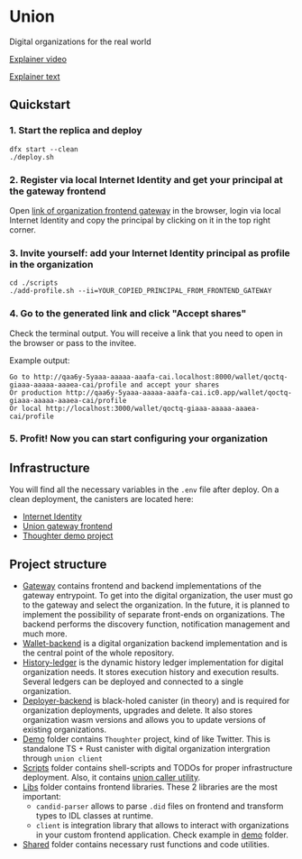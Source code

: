 # Union

Digital organizations for the real world

[Explainer video](https://youtu.be/ZUFiRJo60-g)

[Explainer text](https://quirky-country-945.notion.site/Union-Supernova-Demo-d0b788a8634f4de68f42fc7a54887648)

## Quickstart

### 1. Start the replica and deploy

```shell
dfx start --clean
./deploy.sh
```

### 2. Register via local Internet Identity and get your principal at the gateway frontend

Open [link of organization frontend gateway](http://qaa6y-5yaaa-aaaaa-aaafa-cai.localhost:8000) in the browser, login via local Internet Identity and copy the principal by clicking on it in the top right corner.

### 3. Invite yourself: add your Internet Identity principal as profile in the organization

```shell
cd ./scripts
./add-profile.sh --ii=YOUR_COPIED_PRINCIPAL_FROM_FRONTEND_GATEWAY
```

### 4. Go to the generated link and click "Accept shares"
Check the terminal output. You will receive a link that you need to open in the browser or pass to the invitee.

Example output:

```
Go to http://qaa6y-5yaaa-aaaaa-aaafa-cai.localhost:8000/wallet/qoctq-giaaa-aaaaa-aaaea-cai/profile and accept your shares
Or production http://qaa6y-5yaaa-aaaaa-aaafa-cai.ic0.app/wallet/qoctq-giaaa-aaaaa-aaaea-cai/profile
Or local http://localhost:3000/wallet/qoctq-giaaa-aaaaa-aaaea-cai/profile
```

### 5. Profit! Now you can start configuring your organization

## Infrastructure

You will find all the necessary variables in the `.env` file after deploy. On a clean deployment, the canisters are located here:

- [Internet Identity](http://rrkah-fqaaa-aaaaa-aaaaq-cai.localhost:8000/)
- [Union gateway frontend](http://qaa6y-5yaaa-aaaaa-aaafa-cai.localhost:8000)
- [Thoughter demo project](http://qvhpv-4qaaa-aaaaa-aaagq-cai.localhost:8000)

## Project structure

- [Gateway](./gateway) contains frontend and backend implementations of the gateway entrypoint. To get into the digital organization, the user must go to the gateway and select the organization. In the future, it is planned to implement the possibility of separate front-ends on organizations. The backend performs the discovery function, notification management and much more.
- [Wallet-backend](./wallet-backend/) is a digital organization backend implementation and is the central point of the whole repository.
- [History-ledger](./history-ledger/) is the dynamic history ledger implementation for digital organization needs. It stores execution history and execution results. Several ledgers can be deployed and connected to a single organization.
- [Deployer-backend](./deployer-backend/) is black-holed canister (in theory) and is required for organization deployments, upgrades and delete. It also stores organization wasm versions and allows you to update versions of existing organizations.
- [Demo](./demo) folder contains `Thoughter` project, kind of like Twitter. This is standalone TS + Rust canister with digital organization intergration through `union client`
- [Scripts](./scripts) folder contains shell-scripts and TODOs for proper infrastructure deployment. Also, it contains [union caller utility](./scripts/util/README.md).
- [Libs](./libs) folder contains frontend libraries. These 2 libraries are the most important:
  - `candid-parser` allows to parse `.did` files on frontend and transform types to IDL classes at runtime.
  - `client` is integration library that allows to interact with organizations in your custom frontend application. Check example in [demo](./demo/src/union.tsx) folder.
- [Shared](./shared) folder contains necessary rust functions and code utilities.
